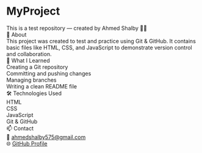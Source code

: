 # MyProject
This is a test repository — created by Ahmed Shalby 👨‍💻<br>
📘 About <br>
This project was created to test and practice using Git & GitHub.
It contains basic files like HTML, CSS, and JavaScript to demonstrate version control and collaboration.<br>
🧠 What I Learned <br>
Creating a Git repository <br>
Committing and pushing changes <br>
Managing branches <br>
Writing a clean README file <br>
🛠️ Technologies Used <br>
HTML <br>
CSS <br>
JavaScript <br>
Git & GitHub <br>
📫 Contact <br>
📧 ahmedshalby575@gmail.com <br>
🌐 [GitHub Profile](https://github.com/ِAhmedShalby575)

